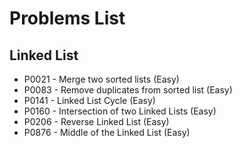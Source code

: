 # Problems List

## Linked List
* P0021 - Merge two sorted lists (Easy)  
* P0083 - Remove duplicates from sorted list (Easy)
* P0141 - Linked List Cycle (Easy)
* P0160 - Intersection of two Linked Lists (Easy)
* P0206 - Reverse Linked List (Easy)  
* P0876 - Middle of the Linked List (Easy)  